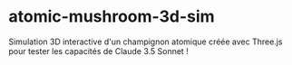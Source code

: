 # atomic-mushroom-3d-sim
Simulation 3D interactive d'un champignon atomique créée avec Three.js pour tester les capacités de Claude 3.5 Sonnet !
